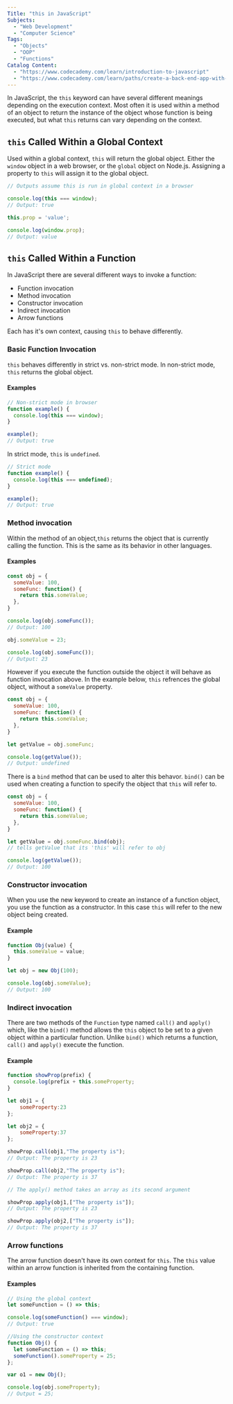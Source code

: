 ```yaml
---
Title: "this in JavaScript" 
Subjects: 
  - "Web Development"
  - "Computer Science"
Tags:
  - "Objects"
  - "OOP"
  - "Functions"
Catalog Content: 
  - "https://www.codecademy.com/learn/introduction-to-javascript"
  - "https://www.codecademy.com/learn/paths/create-a-back-end-app-with-javascript"
---
```

In JavaScript, the `this` keyword can have several different meanings depending on the execution context. Most often it is used within a method of an object to return the instance of the object whose function is being executed, but what `this` returns can vary depending on the context.

## `this` Called Within a Global Context

Used within a global context, `this` will return the global object. Either the `window` object in a web browser, or the `global` object on Node.js.
Assigning a property to `this` will assign it to the global object.

```javascript
// Outputs assume this is run in global context in a browser

console.log(this === window);
// Output: true

this.prop = 'value';

console.log(window.prop);
// Output: value
```

## `this` Called Within a Function

In JavaScript there are several different ways to invoke a function:
- Function invocation
- Method invocation
- Constructor invocation
- Indirect invocation
- Arrow functions

Each has it's own context, causing `this` to behave differently.

### Basic Function Invocation

`this` behaves differently in strict vs. non-strict mode. In non-strict mode, `this` returns the global object.

#### Examples

```javascript
// Non-strict mode in browser
function example() {
  console.log(this === window);
}

example();
// Output: true
```

In strict mode, `this` is `undefined`.
```javascript
// Strict mode
function example() {
  console.log(this === undefined);
}

example();
// Output: true
```

### Method invocation

Within the method of an object,`this` returns the object that is currently calling the function. This is the same as its behavior in other languages.

#### Examples

```javascript
const obj = {
  someValue: 100,
  someFunc: function() {
    return this.someValue;
  },
}

console.log(obj.someFunc());
// Output: 100

obj.someValue = 23;

console.log(obj.someFunc());
// Output: 23
```

However if you execute the function outside the object it will behave as function invocation above.
In the example below, `this` refrences the global object, without a `someValue` property.

```javascript
const obj = {
  someValue: 100,
  someFunc: function() {
    return this.someValue;
  },
}

let getValue = obj.someFunc;

console.log(getValue());
// Output: undefined
```

There is a `bind` method that can be used to alter this behavor. `bind()` can be used when creating a function to specify the object that `this` will refer to.

```javascript
const obj = {
  someValue: 100,
  someFunc: function() {
    return this.someValue;
  },
}

let getValue = obj.someFunc.bind(obj);
// tells getValue that its 'this' will refer to obj

console.log(getValue());
// Output: 100
```

### Constructor invocation

When you use the new keyword to create an instance of a function object, you use the function as a constructor.
In this case `this` will refer to the new object being created.

#### Example

```javascript
function Obj(value) {
  this.someValue = value;
}

let obj = new Obj(100);

console.log(obj.someValue);
// Output: 100
```

### Indirect invocation

There are two methods of the `Function` type named `call()` and `apply()` which, like the `bind()` method allows the `this` object to be set to a given object within a particular function. Unlike `bind()` which returns a function, `call()` and `apply()` execute the function.

#### Example

```javascript
function showProp(prefix) {
  console.log(prefix + this.someProperty;
}

let obj1 = {
	someProperty:23
};

let obj2 = {
	someProperty:37
};

showProp.call(obj1,"The property is");
// Output: The property is 23

showProp.call(obj2,"The property is");
// Output: The property is 37

// The apply() method takes an array as its second argument

showProp.apply(obj1,["The property is"]);
// Output: The property is 23

showProp.apply(obj2,["The property is"]);
// Output: The property is 37
```

### Arrow functions

The arrow function doesn't have its own context for `this`. 
The `this` value within an arrow function is inherited from the containing function.

#### Examples

```javascript
// Using the global context
let someFunction = () => this;

console.log(someFunction() === window);
// Output: true
```

```javascript
//Using the constructor context
function Obj() {
  let someFunction = () => this;
  someFunction().someProperty = 25;
};

var o1 = new Obj();

console.log(obj.someProperty);
// Output = 25;
```

